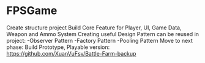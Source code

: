 # FPSGame
Create structure project
Build Core Feature for Player, UI, Game Data, Weapon and Ammo System
Creating useful Design Pattern can be reused in project:
  -Observer Pattern
  -Factory Pattern
  -Pooling Pattern
Move to next phase: Build Prototype, Playable version: https://github.com/XuanVuFsv/Battle-Farm-backup
